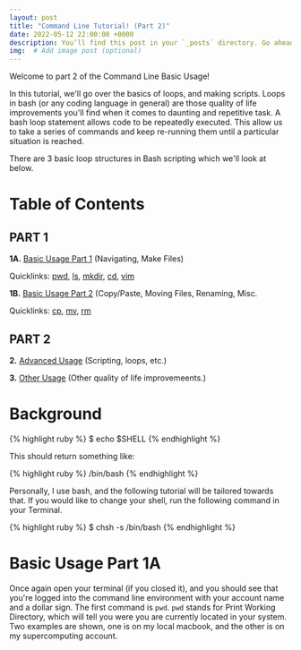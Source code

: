 ```yaml
---
layout: post
title: "Command Line Tutorial! (Part 2)"
date: 2022-05-12 22:00:00 +0000
description: You’ll find this post in your `_posts` directory. Go ahead and edit it and re-build the site to see your changes. # Add post description (optional)
img:  # Add image post (optional)
---
```


Welcome to part 2 of the Command Line Basic Usage!

In this tutorial, we'll go over the basics of loops, and making scripts. Loops in bash (or any coding language in general) are those quality of life improvements you'll find when it comes to daunting and repetitive task. A bash loop statement allows code to be repeatedly executed. This allow us to take a series of commands and keep re-running them until a particular situation is reached. 

There are 3 basic loop structures in Bash scripting which we'll look at below. 

# Table of Contents #

## PART 1 ##

**1A.** [Basic Usage Part 1](#basic-usage-part-1) (Navigating, Make Files) 

Quicklinks: [pwd](#pwd), [ls](#ls), [mkdir](#mkdir), [cd](#cd), [vim](#vim)

**1B.** [Basic Usage Part 2](#basic-usage-part-2) (Copy/Paste, Moving Files, Renaming, Misc.

Quicklinks: [cp](#cp), [mv](#mv), [rm](#rm)

## PART 2 ##

**2.** [Advanced Usage](#advanced-usage) (Scripting, loops, etc.)

**3.** [Other Usage](#other-usage) (Other quality of life improvemeents.)

# Background #

{% highlight ruby %}
$ echo $SHELL
{% endhighlight %}

This should return something like:

{% highlight ruby %}
/bin/bash
{% endhighlight %}

Personally, I use bash, and the following tutorial will be tailored towards that. If you would like to change your shell, run the following command in your Terminal.  

{% highlight ruby %}
$ chsh -s /bin/bash
{% endhighlight %}

# Basic Usage Part 1A #
Once again open your terminal (if you closed it), and you should see that you're logged into the command line environment with your account name and a dollar sign. The first command is `pwd`. `pwd` stands for Print Working Directory, which will tell you were you are currently located in your system. Two examples are shown, one is on my local macbook, and the other is on my supercomputing account.

